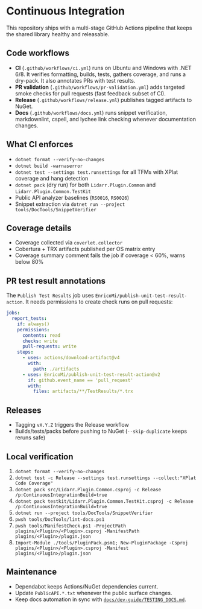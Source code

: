 # Continuous Integration

This repository ships with a multi-stage GitHub Actions pipeline that keeps the shared library healthy and releasable.

## Code workflows

- **CI** (`.github/workflows/ci.yml`) runs on Ubuntu and Windows with .NET 6/8. It verifies formatting, builds, tests, gathers coverage, and runs a dry-pack. It also annotates PRs with test results.
- **PR validation** (`.github/workflows/pr-validation.yml`) adds targeted smoke checks for pull requests (fast feedback subset of CI).
- **Release** (`.github/workflows/release.yml`) publishes tagged artifacts to NuGet.
- **Docs** (`.github/workflows/docs.yml`) runs snippet verification, markdownlint, cspell, and lychee link checking whenever documentation changes.

## What CI enforces

- `dotnet format --verify-no-changes`
- `dotnet build -warnaserror`
- `dotnet test --settings test.runsettings` for all TFMs with XPlat coverage and hang detection
- `dotnet pack` (dry run) for both `Lidarr.Plugin.Common` and `Lidarr.Plugin.Common.TestKit`
- Public API analyzer baselines (`RS0016`, `RS0026`)
- Snippet extraction via `dotnet run --project tools/DocTools/SnippetVerifier`

## Coverage details

- Coverage collected via `coverlet.collector`
- Cobertura + TRX artifacts published per OS matrix entry
- Coverage summary comment fails the job if coverage < 60%, warns below 80%

## PR test result annotations

The `Publish Test Results` job uses `EnricoMi/publish-unit-test-result-action`. It needs permissions to create check runs on pull requests:

```yaml
jobs:
  report_tests:
    if: always()
    permissions:
      contents: read
      checks: write
      pull-requests: write
    steps:
      - uses: actions/download-artifact@v4
        with:
          path: ./artifacts
      - uses: EnricoMi/publish-unit-test-result-action@v2
        if: github.event_name == 'pull_request'
        with:
          files: artifacts/**/TestResults/*.trx
```

## Releases

- Tagging `vX.Y.Z` triggers the Release workflow
- Builds/tests/packs before pushing to NuGet (`--skip-duplicate` keeps reruns safe)

## Local verification

1. `dotnet format --verify-no-changes`
2. `dotnet test -c Release --settings test.runsettings --collect:"XPlat Code Coverage"`
3. `dotnet pack src/Lidarr.Plugin.Common.csproj -c Release /p:ContinuousIntegrationBuild=true`
4. `dotnet pack testkit/Lidarr.Plugin.Common.TestKit.csproj -c Release /p:ContinuousIntegrationBuild=true`
5. `dotnet run --project tools/DocTools/SnippetVerifier`
6. `pwsh tools/DocTools/lint-docs.ps1`
7. `pwsh tools/ManifestCheck.ps1 -ProjectPath plugins/<Plugin>/<Plugin>.csproj -ManifestPath plugins/<Plugin>/plugin.json`
8. `Import-Module ./tools/PluginPack.psm1; New-PluginPackage -Csproj plugins/<Plugin>/<Plugin>.csproj -Manifest plugins/<Plugin>/plugin.json`

## Maintenance

- Dependabot keeps Actions/NuGet dependencies current.
- Update `PublicAPI.*.txt` whenever the public surface changes.
- Keep docs automation in sync with [`docs/dev-guide/TESTING_DOCS.md`](TESTING_DOCS.md).



